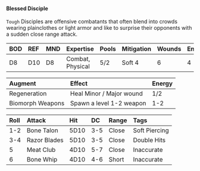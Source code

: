 #### Blessed Disciple
`Tough`
Disciples are offensive combatants that often blend into crowds wearing plainclothes or light armor and like to surprise their opponents with a sudden close range attack.

| BOD | REF | MND | Expertise        | Pools | Mitigation | Wounds | Energy |
| :-- | :-- | :-- | :--------------- | :---- | :--------- | ------ | :----- |
| D8  | D10 | D8  | Combat, Physical | 5/2   | Soft 4     | 6      | 4      |

| Augment          | Effect                   | Energy |
| :--------------- | :----------------------- | :----- |
| Regeneration     | Heal Minor / Major wound | 1/2    |
| Biomorph Weapons | Spawn a level 1-2 weapon | 1-2    |

| Roll | Attack       | Hit  | DC  | Range | Tags          |
|:---- |:------------ |:---- |:--- |:----- |:------------- |
| 1-2  | Bone Talon   | 5D10 | 3-5 | Close | Soft Piercing |
| 3-4  | Razor Blades | 5D10 | 3-5 | Close | Double Hits   |
| 5    | Meat Club    | 4D10 | 5-7 | Close | Inaccurate    |
| 6    | Bone Whip    | 4D10 | 4-6 | Short | Inaccurate    |